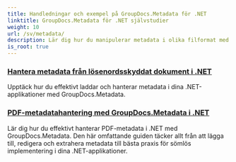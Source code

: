 ```yaml
---
title: Handledningar och exempel på GroupDocs.Metadata för .NET
linktitle: GroupDocs.Metadata för .NET självstudier
weight: 10
url: /sv/metadata/
description: Lär dig hur du manipulerar metadata i olika filformat med detaljerade exempel och steg-för-steg-instruktioner.
is_root: true
---
```

### [Hantera metadata från lösenordsskyddat dokument i .NET](./load-metadata/)
Upptäck hur du effektivt laddar och hanterar metadata i dina .NET-applikationer med GroupDocs.Metadata.
### [PDF-metadatahantering med GroupDocs.Metadata i .NET](./pdf-metadata-management/)
Lär dig hur du effektivt hanterar PDF-metadata i .NET med GroupDocs.Metadata. Den här omfattande guiden täcker allt från att lägga till, redigera och extrahera metadata till bästa praxis för sömlös implementering i dina .NET-applikationer.